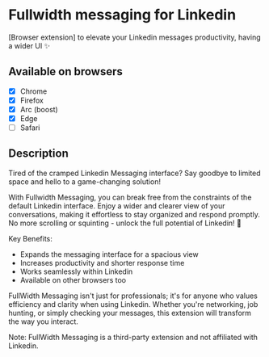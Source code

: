 # Fullwidth messaging for Linkedin

[Browser extension] to elevate your Linkedin messages productivity, having a wider UI ✨

## Available on browsers

- [x] Chrome
- [x] Firefox
- [x] Arc (boost)
- [x] Edge
- [ ] Safari

## Description

Tired of the cramped Linkedin Messaging interface? Say goodbye to limited space and hello to a game-changing solution!

With Fullwidth Messaging, you can break free from the constraints of the default Linkedin interface. Enjoy a wider and clearer view of your conversations, making it effortless to stay organized and respond promptly. No more scrolling or squinting - unlock the full potential of Linkedin! 🚀

Key Benefits:

- Expands the messaging interface for a spacious view
- Increases productivity and shorter response time
- Works seamlessly within Linkedin
- Available on other browsers too

FullWidth Messaging isn't just for professionals; it's for anyone who values efficiency and clarity when using Linkedin. Whether you're networking, job hunting, or simply checking your messages, this extension will transform the way you interact.

Note: FullWidth Messaging is a third-party extension and not affiliated with Linkedin.
